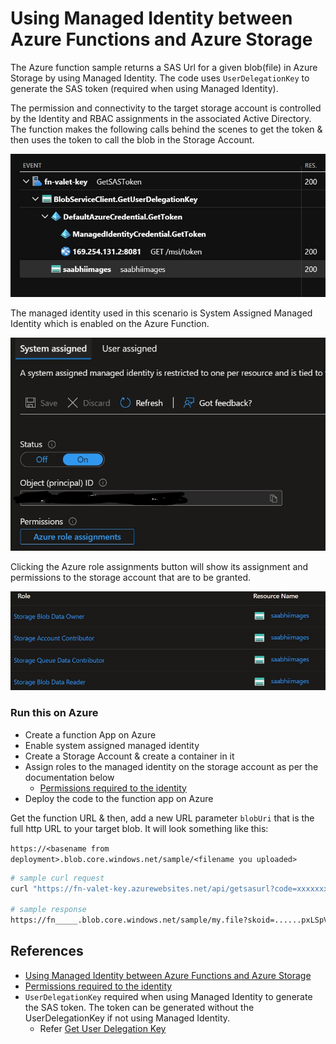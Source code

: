 # Using Managed Identity between Azure Functions and Azure Storage
The Azure function sample returns a SAS Url for a given blob(file) in Azure Storage by using Managed Identity. The code uses `UserDelegationKey` to generate the SAS token (required when using Managed Identity).

The permission and connectivity to the target storage account is controlled by the Identity and RBAC assignments in the associated Active Directory. The function makes the following calls behind the scenes to get the token & then uses the token to call the blob in the Storage Account.

![alt txt](/images/backend-calls.jpg)

The managed identity used in this scenario is System Assigned Managed Identity which is enabled on the Azure Function.

![alt txt](/images/mi.jpg)

Clicking the Azure role assignments button will show its assignment and permissions to the storage account that are to be granted.

![alt txt](images/role-assignement.jpg)

### Run this on Azure
* Create a function App on Azure
* Enable system assigned managed identity
* Create a Storage Account & create a container in it
* Assign roles to the managed identity on the storage account as per the documentation below
    * [Permissions required to the identity](https://learn.microsoft.com/en-us/azure/azure-functions/functions-reference?tabs=blob#grant-permission-to-the-identity)
* Deploy the code to the function app on Azure

Get the function URL & then, add a new URL parameter `blobUri` that is the full http URL to your target blob. It will look something like this:

`https://<basename from deployment>.blob.core.windows.net/sample/<filename you uploaded>`

```bash
# sample curl request
curl "https://fn-valet-key.azurewebsites.net/api/getsasurl?code=xxxxxxx&blobUri=https://saabhiimages.blob.core.windows.net/images/betta-fish.png"

# sample response
https://fn_____.blob.core.windows.net/sample/my.file?skoid=......pxLSpVwuML%2B3UXrxBmC6XGA%3D
```

## References
* [Using Managed Identity between Azure Functions and Azure Storage](https://learn.microsoft.com/en-us/samples/azure-samples/functions-storage-managed-identity/using-managed-identity-between-azure-functions-and-azure-storage/)
* [Permissions required to the identity](https://learn.microsoft.com/en-us/azure/azure-functions/functions-reference?tabs=blob#grant-permission-to-the-identity)
* `UserDelegationKey` required when using Managed Identity to generate the SAS token. The token can be generated without the UserDelegationKey if not using Managed Identity.
    * Refer [Get User Delegation Key](https://learn.microsoft.com/en-us/rest/api/storageservices/get-user-delegation-key)
